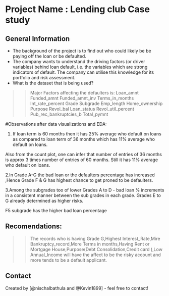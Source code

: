 # Project Name : Lending club Case study

## General Information

- The background of the project is to find out who could likely be be paying off the loan or be defaulted.
- The company wants to understand the driving factors (or driver variables) behind loan default, i.e. the variables which are strong indicators of default.  The company can utilise this knowledge for its portfolio and risk assessment. 
- What is the dataset that is being used?

>>Major Factors affecting the defaulters is:
Loan_amnt
Funded_amnt
Funded_amnt_inv
Terms_in_months
Int_rate_percent
Grade
Subgrade
Emp_length
Home_ownership
Purpose
Revol_bal
Loan_status
Revol_util_percent
Pub_rec_bankruptcies_b
Total_pymnt

#Observations after data visualizations and EDA: 

1. If loan term is 60 months then it has 25% average who default on loans as compared to loan term of 36 months which has 11% average who default on loans.

Also from the count plot, one can infer that number of entries of 36 months is approx 3 times number of entries of 60 months. Still it has 11% average who default on loans.

2.In Grade A-G the bad loan or the defaulters percentage has increased ,Hence Grade F & G has highest chance to get proned to be defaulters.

3.Among the subgrades too of lower Grades A to D - bad loan % increments in a consistent manner between the sub grades in each grade. Grades E to G already determined as higher risks.

F5 subgrade has the higher bad loan percentage

## Recomendations:

>>The records who is having Grade G,Highest Interest_Rate,Mire Bankruptcy_record,More Terms in months,Having Rent or Mortgage House,Purpose(Debt Consolidation,Credit card ),Low Annual_Income will have the affect to be the risky account and more tends to be a default applicant.

## Contact
Created by [@nischalbathula and @Kevin1899] - feel free to contact!

